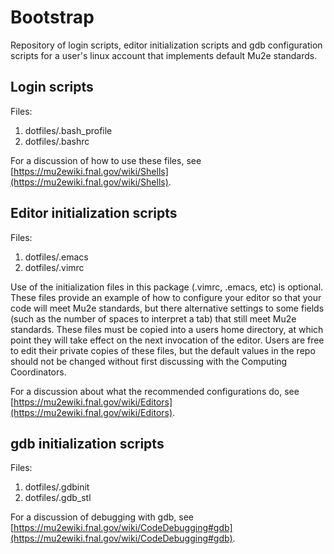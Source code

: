 # Bootstrap
Repository of login scripts, editor initialization scripts and gdb configuration scripts for a
user's linux account that implements default Mu2e standards.

## Login scripts

Files:
1. dotfiles/.bash_profile
1. dotfiles/.bashrc

For a discussion of how to use these files, see
[https://mu2ewiki.fnal.gov/wiki/Shells](https://mu2ewiki.fnal.gov/wiki/Shells).

## Editor initialization scripts

Files:
1. dotfiles/.emacs
1. dotfiles/.vimrc

Use of the initialization files in this package (.vimrc, .emacs, etc) is optional.  These files provide an
example of how to configure your editor so that your code will meet Mu2e standards, but there alternative
settings to some fields (such as the number of spaces to interpret a tab) that still meet Mu2e standards.
These files must be copied into a users home directory, at which point they will take effect on the next invocation
of the editor.  Users are free to edit their private copies of these files, but the default values in the
repo should not be changed without first discussing with the Computing Coordinators.

For a discussion about what the recommended configurations do, see
[https://mu2ewiki.fnal.gov/wiki/Editors](https://mu2ewiki.fnal.gov/wiki/Editors).

## gdb initialization scripts

Files:
1. dotfiles/.gdbinit
1. dotfiles/.gdb_stl

For a discussion of debugging with gdb, see
[https://mu2ewiki.fnal.gov/wiki/CodeDebugging#gdb](https://mu2ewiki.fnal.gov/wiki/CodeDebugging#gdb).
